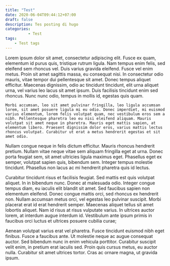 ```yaml
---
title: "Test"
date: 2020-06-04T09:44:12+07:00
draft: false
description: Tes posting di hugo
categories:
          - Test
tags:
    - Test tags
---
```


Lorem ipsum dolor sit amet, consectetur adipiscing elit. Fusce ex quam, elementum id purus quis, tristique rutrum ligula. Nam tempus enim felis, sed eleifend sem rhoncus vel. Duis varius gravida eleifend. Fusce vel enim metus. Proin sit amet sagittis massa, eu consequat nisi. In consectetur odio mauris, vitae tempor dui pellentesque sit amet. Donec tempus aliquet efficitur. Maecenas dignissim, odio ac tincidunt tincidunt, elit urna aliquet urna, vel varius leo lacus sit amet ipsum. Duis facilisis tincidunt enim sed rhoncus. Nunc nunc odio, tempus in mollis id, egestas quis quam.

```terminfo
Morbi accumsan, leo sit amet pulvinar fringilla, leo ligula accumsan lorem, sit amet posuere ligula mi eu odio. Donec imperdiet, mi euismod varius elementum, lorem felis volutpat quam, nec vestibulum eros sem a nibh. Pellentesque pharetra leo eu nisi eleifend aliquam. Mauris volutpat sit amet neque in pharetra. Mauris eget mattis sapien, at elementum libero. Praesent dignissim dolor eros, varius mattis lectus rhoncus volutpat. Curabitur ut erat a metus hendrerit egestas et sit amet odio.
```

Nullam congue neque in felis dictum efficitur. Mauris rhoncus hendrerit pretium. Nullam vitae neque vitae sem aliquam fringilla eget at urna. Donec porta feugiat sem, sit amet ultricies ligula maximus eget. Phasellus eget ex semper, volutpat sapien quis, bibendum sem. Integer tempus molestie tincidunt. Phasellus non lacus ac mi hendrerit pharetra quis id lectus.

Curabitur tincidunt risus et facilisis feugiat. Sed mattis est quis volutpat aliquet. In in bibendum nunc. Donec at malesuada odio. Integer congue tempus diam, eu iaculis elit blandit sit amet. Sed faucibus sapien non elementum eleifend. Donec congue mattis orci, sed rhoncus ex hendrerit non. Nullam accumsan metus orci, vel egestas leo pulvinar suscipit. Morbi placerat erat id erat hendrerit semper. Maecenas aliquet tellus sit amet lobortis aliquet. Nam id risus at risus vulputate varius. In ultrices auctor lorem, at interdum augue interdum id. Vestibulum ante ipsum primis in faucibus orci luctus et ultrices posuere cubilia curae;

Aenean volutpat varius erat vel pharetra. Fusce tincidunt euismod nibh eget finibus. Fusce a faucibus ante. Ut molestie neque ac augue consequat auctor. Sed bibendum nunc in enim vehicula porttitor. Curabitur suscipit velit enim, in pretium erat iaculis sed. Proin quis cursus metus, eu auctor nulla. Curabitur sit amet ultrices tortor. Cras ac ornare magna, ut gravida ipsum.